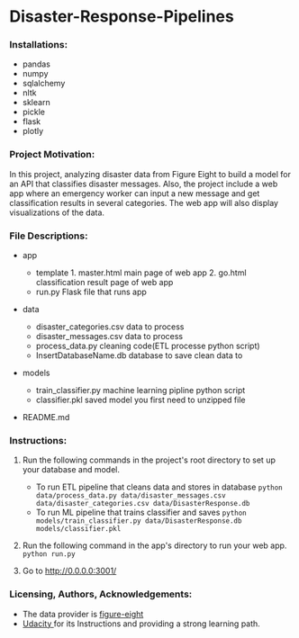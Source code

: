 # Disaster-Response-Pipelines

### Installations:
- pandas
- numpy
- sqlalchemy
- nltk
- sklearn
- pickle
- flask
- plotly
### Project Motivation:
In this project, analyzing disaster data from Figure Eight to build a model for an API that classifies disaster messages.
Also, the project include a web app where an emergency worker can input a new message and get classification results in several categories. The web app will also display visualizations of the data. 
### File Descriptions:
- app
   - template
         1. master.html  main page of web app
         2. go.html   classification result page of web app
   - run.py   Flask file that runs app

- data
   - disaster_categories.csv   data to process 
   - disaster_messages.csv   data to process
   - process_data.py  cleaning code(ETL processe python script)
   - InsertDatabaseName.db    database to save clean data to

- models
   - train_classifier.py  machine learning pipline python script
   - classifier.pkl   saved model you first need to unzipped file

- README.md

### Instructions:
1. Run the following commands in the project's root directory to set up your database and model.

    - To run ETL pipeline that cleans data and stores in database
        `python data/process_data.py data/disaster_messages.csv data/disaster_categories.csv data/DisasterResponse.db`
    - To run ML pipeline that trains classifier and saves
        `python models/train_classifier.py data/DisasterResponse.db models/classifier.pkl`

2. Run the following command in the app's directory to run your web app.
    `python run.py`

3. Go to http://0.0.0.0:3001/

### Licensing, Authors, Acknowledgements:
- The data provider is <a href='https://www.figure-eight.com'>figure-eight</a>
- <a href='https://www.udacity.com/school-of-data-science'> Udacity </a> for its Instructions and providing a strong learning path.
